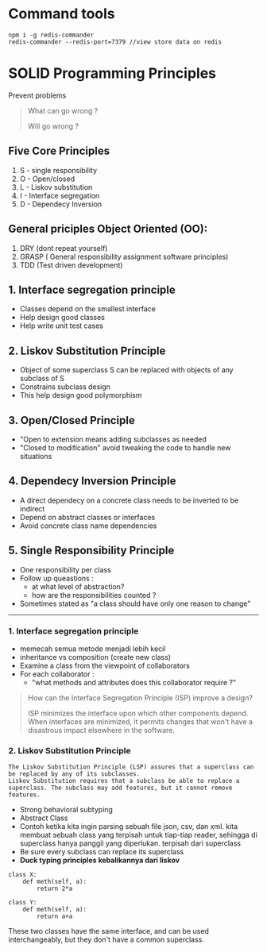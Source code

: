 # Command tools

```
npm i -g redis-commander
redis-commander --redis-port=7379 //view store data on redis
```

# SOLID Programming Principles

Prevent problems

> What can go wrong ?
>
> Will go wrong ?

## Five Core Principles

1. S - single responsibility
2. O - Open/closed
3. L - Liskov substitution
4. I - Interface segregation
5. D - Dependecy Inversion

## General priciples Object Oriented (OO):

1. DRY (dont repeat yourself)
2. GRASP ( General responsibility assignment software principles)
3. TDD (Test driven development)

## 1. Interface segregation principle

-   Classes depend on the smallest interface
-   Help design good classes
-   Help write unit test cases

## 2. Liskov Substitution Principle

-   Object of some superclass S can be replaced with objects of any subclass of S
-   Constrains subclass design
-   This help design good polymorphism

## 3. Open/Closed Principle

-   "Open to extension means adding subclasses as needed
-   "Closed to modification" avoid tweaking the code to handle new situations

## 4. Dependecy Inversion Principle

-   A direct dependecy on a concrete class needs to be inverted to be indirect
-   Depend on abstract classes or interfaces
-   Avoid concrete class name dependencies

## 5. Single Responsibility Principle

-   One responsibility per class
-   Follow up queastions :
    -   at what level of abstraction?
    -   how are the responsibilities counted ?
-   Sometimes stated as "a class should have only one reason to change"

---

### 1. Interface segregation principle

-   memecah semua metode menjadi lebih kecil
-   inheritance vs composition (create new class)
-   Examine a class from the viewpoint of collaborators
-   For each collaborator :
    -   "what methods and attributes does this collaborator require ?"

> How can the Interface Segregation Principle (ISP) improve a design?
>
> ISP minimizes the interface upon which other components depend.
> When interfaces are minimized, it permits changes that won't have a disastrous impact elsewhere in the software.

### 2. Liskov Substitution Principle

    The Liskov Substitution Principle (LSP) assures that a superclass can be replaced by any of its subclasses.
    Liskov Substitution requires that a subclass be able to replace a superclass. The subclass may add features, but it cannot remove features.

-   Strong behavioral subtyping
-   Abstract Class
-   Contoh ketika kita ingin parsing sebuah file json, csv, dan xml. kita membuat sebuah class yang terpisah untuk tiap-tiap reader, sehingga di superclass hanya panggil yang diperlukan. terpisah dari superclass
-   Be sure every subclass can replace its superclass
-   **Duck typing principles kebalikannya dari liskov**

```
class X:
    def meth(self, a):
        return 2*a

class Y:
    def meth(self, a):
        return a+a
```

These two classes have the same interface, and can be used interchangeably, but they don't have a common superclass.
